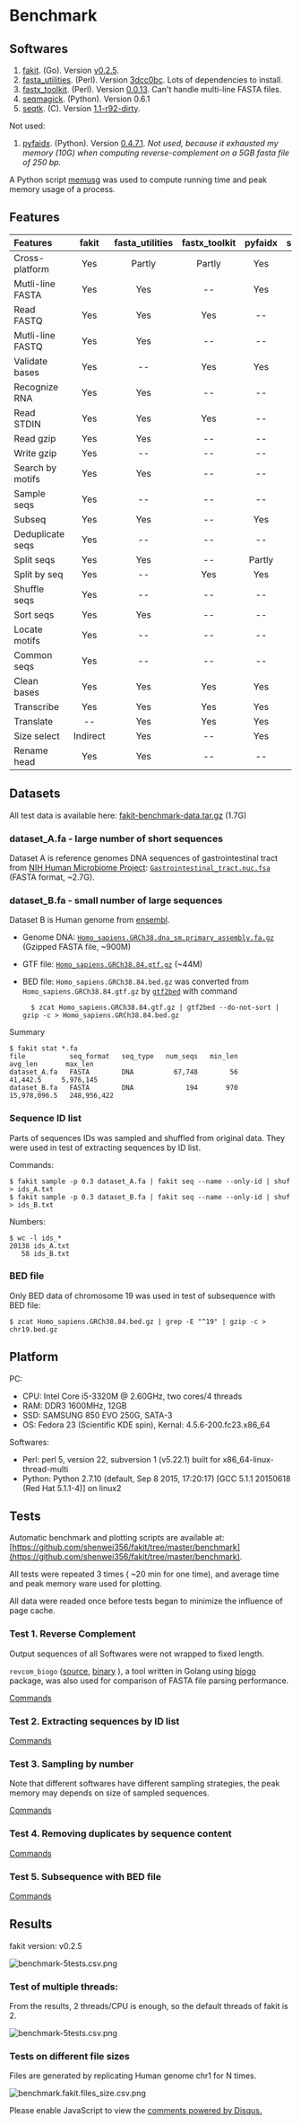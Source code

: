 # Benchmark


## Softwares

1. [fakit](https://github.com/shenwei356/fakit). (Go).
   Version [v0.2.5](https://github.com/shenwei356/fakit/releases/tag/v0.2.5).
1. [fasta_utilities](https://github.com/jimhester/fasta_utilities). (Perl).
   Version [3dcc0bc](https://github.com/jimhester/fasta_utilities/tree/3dcc0bc6bf1e97839476221c26984b1789482579).
   Lots of dependencies to install.
1. [fastx_toolkit](http://hannonlab.cshl.edu/fastx_toolkit/). (Perl).
   Version [0.0.13](http://hannonlab.cshl.edu/fastx_toolkit/fastx_toolkit_0.0.13_binaries_Linux_2.6_amd64.tar.bz2).
   Can't handle multi-line FASTA files.
1. [seqmagick](http://seqmagick.readthedocs.io/en/latest/index.html#installation). (Python).
   Version 0.6.1
1. [seqtk](https://github.com/lh3/seqtk). (C).
   Version [1.1-r92-dirty](https://github.com/lh3/seqtk/tree/fb85aad4ce1fc7b3d4543623418a1ae88fe1cea6).

Not used:

1. [pyfaidx](https://github.com/mdshw5/pyfaidx). (Python).
   Version [0.4.7.1](https://pypi.python.org/packages/source/p/pyfaidx/pyfaidx-0.4.7.1.tar.gz#md5=f33604a3550c2fa115ac7d33b952127d). *Not used, because it exhausted my memory (10G) when computing reverse-complement on a 5GB fasta file of 250 bp.*

A Python script [memusg](https://github.com/shenwei356/memusg) was used
to compute running time and peak memory usage of a process.

## Features

Features         | fakit    | fasta_utilities | fastx_toolkit | pyfaidx | seqmagick | seqtk
:--------------- | :------: | :-------------: | :-----------: | :-----: | :-------: | :----
Cross-platform   | Yes      | Partly          | Partly        | Yes     | Yes       | Yes
Mutli-line FASTA | Yes      | Yes             | --            | Yes     | Yes       | Yes
Read FASTQ       | Yes      | Yes             | Yes           | --      | Yes       | Yes
Mutli-line FASTQ | Yes      | Yes             | --            | --      | Yes       | Yes
Validate bases   | Yes      | --              | Yes           | Yes     | --        | --
Recognize RNA    | Yes      | Yes             | --            | --      | Yes       | Yes
Read STDIN       | Yes      | Yes             | Yes           | --      | Yes       | Yes
Read gzip        | Yes      | Yes             | --            | --      | Yes       | Yes
Write gzip       | Yes      | --              | --            | --      | Yes       | --
Search by motifs | Yes      | Yes             | --            | --      | Yes       | --
Sample seqs      | Yes      | --              | --            | --      | Yes       | Yes
Subseq           | Yes      | Yes             | --            | Yes     | Yes       | Yes
Deduplicate seqs | Yes      | --              | --            | --      | Partly    | --
Split seqs       | Yes      | Yes             | --            | Partly  | --        | --
Split by seq     | Yes      | --              | Yes           | Yes     | --        | --
Shuffle seqs     | Yes      | --              | --            | --      | --        | --
Sort seqs        | Yes      | Yes             | --            | --      | Yes       | --
Locate motifs    | Yes      | --              | --            | --      | --        | --
Common seqs      | Yes      | --              | --            | --      | --        | --
Clean bases      | Yes      | Yes             | Yes           | Yes     | --        | --
Transcribe       | Yes      | Yes             | Yes           | Yes     | Yes       | Yes
Translate        | --       | Yes             | Yes           | Yes     | Yes       | --
Size select      | Indirect | Yes             | --            | Yes     | Yes       | --
Rename head      | Yes      | Yes             | --            | --      | Yes       | Yes


## Datasets

All test data is available here: [fakit-benchmark-data.tar.gz](http://bioinf.shenwei.me/fakit-benchmark-data.tar.gz)  (1.7G)

### dataset_A.fa - large number of short sequences

Dataset A is reference genomes DNA sequences of gastrointestinal tract from
[NIH Human Microbiome Project](http://hmpdacc.org/):
[`Gastrointestinal_tract.nuc.fsa`](http://downloads.hmpdacc.org/data/reference_genomes/body_sites/Gastrointestinal_tract.nuc.fsa) (FASTA format, ~2.7G).

### dataset_B.fa - small number of large sequences

Dataset B is Human genome from [ensembl](http://uswest.ensembl.org/info/data/ftp/index.html).

- Genome DNA:  [`Homo_sapiens.GRCh38.dna_sm.primary_assembly.fa.gz`](ftp://ftp.ensembl.org/pub/release-84/fasta/homo_sapiens/dna/Homo_sapiens.GRCh38.dna_sm.primary_assembly.fa.gz) (Gzipped FASTA file, ~900M)
- GTF file:  [`Homo_sapiens.GRCh38.84.gtf.gz`](ftp://ftp.ensembl.org/pub/release-84/gtf/homo_sapiens/Homo_sapiens.GRCh38.84.gtf.gz) (~44M)
- BED file: `Homo_sapiens.GRCh38.84.bed.gz` was converted from `Homo_sapiens.GRCh38.84.gtf.gz` by  [`gtf2bed`](http://bedops.readthedocs.org/en/latest/content/reference/file-management/conversion/gtf2bed.html?highlight=gtf2bed)  with command

        $ zcat Homo_sapiens.GRCh38.84.gtf.gz | gtf2bed --do-not-sort | gzip -c > Homo_sapiens.GRCh38.84.bed.gz

Summary

    $ fakit stat *.fa
    file           seq_format   seq_type   num_seqs   min_len        avg_len       max_len
    dataset_A.fa   FASTA        DNA          67,748        56       41,442.5     5,976,145
    dataset_B.fa   FASTA        DNA             194       970   15,978,096.5   248,956,422

### Sequence ID list

Parts of sequences IDs was sampled and shuffled from original data.
They were used in test of extracting sequences by ID list.

Commands:

    $ fakit sample -p 0.3 dataset_A.fa | fakit seq --name --only-id | shuf > ids_A.txt
    $ fakit sample -p 0.3 dataset_B.fa | fakit seq --name --only-id | shuf > ids_B.txt

Numbers:

    $ wc -l ids_*
    20138 ids_A.txt
       58 ids_B.txt

### BED file

Only BED data of chromosome 19 was used in test of subsequence with BED file:

    $ zcat Homo_sapiens.GRCh38.84.bed.gz | grep -E "^19" | gzip -c > chr19.bed.gz


## Platform

PC:

- CPU: Intel Core i5-3320M @ 2.60GHz, two cores/4 threads
- RAM: DDR3 1600MHz, 12GB
- SSD: SAMSUNG 850 EVO 250G, SATA-3
- OS: Fedora 23 (Scientific KDE spin),  Kernal: 4.5.6-200.fc23.x86_64

Softwares:

- Perl: perl 5, version 22, subversion 1 (v5.22.1) built for x86_64-linux-thread-multi
- Python: Python 2.7.10 (default, Sep  8 2015, 17:20:17) [GCC 5.1.1 20150618 (Red Hat 5.1.1-4)] on linux2

## Tests

Automatic benchmark and plotting scripts are available at:  [https://github.com/shenwei356/fakit/tree/master/benchmark](https://github.com/shenwei356/fakit/tree/master/benchmark).

All tests were repeated 3 times ( ~20 min for one time),
and average time and peak memory ware used for plotting.

All data were readed once before tests began to minimize the influence of page cache.

### Test 1. Reverse Complement

Output sequences of all Softwares were not wrapped to fixed length.

`revcom_biogo` ([source](https://github.com/shenwei356/fakit/blob/master/benchmark/revcom_biogo.go),
 [binary](https://github.com/shenwei356/fakit/blob/master/benchmark/revcom_biogo?raw=true) ),
 a tool written in Golang using [biogo](https://github.com/biogo/biogo) package,
 was also used for comparison of FASTA file parsing performance.

[Commands](https://github.com/shenwei356/fakit/blob/master/benchmark/run_benchmark_01_revcom.sh)

### Test 2. Extracting sequences by ID list

[Commands](https://github.com/shenwei356/fakit/blob/master/benchmark/run_benchmark_02_exctact_by_id_list.sh)

### Test 3. Sampling by number

Note that different softwares have different sampling strategies,
the peak memory may depends on size of sampled sequences.

[Commands](https://github.com/shenwei356/fakit/blob/master/benchmark/run_benchmark_03_sampling.sh)

### Test 4. Removing duplicates by sequence content

[Commands](https://github.com/shenwei356/fakit/blob/master/benchmark/run_benchmark_04_remove_duplicated_seqs_by_seq.sh)

### Test 5. Subsequence with BED file

[Commands](https://github.com/shenwei356/fakit/blob/master/benchmark/run_benchmark_05_subseq_with_bed.sh)

## Results

fakit version: v0.2.5

![benchmark-5tests.csv.png](benchmark/benchmark.5tests.csv.png)

### Test of multiple threads:

From the results, 2 threads/CPU is enough, so the default threads of fakit is 2.

![benchmark-5tests.csv.png](benchmark/fakit_multi_threads/benchmark.5tests.csv.png)

### Tests on different file sizes

Files are generated by replicating Human genome chr1 for N times.

![benchmark.fakit.files_size.csv.png](benchmark/fakit_file_size/benchmark.fakit.files_size.csv.png)

<div id="disqus_thread"></div>
<script>
/**
* RECOMMENDED CONFIGURATION VARIABLES: EDIT AND UNCOMMENT THE SECTION BELOW TO INSERT DYNAMIC VALUES FROM YOUR PLATFORM OR CMS.
* LEARN WHY DEFINING THESE VARIABLES IS IMPORTANT: https://disqus.com/admin/universalcode/#configuration-variables
*/
/*
var disqus_config = function () {
this.page.url = PAGE_URL; // Replace PAGE_URL with your page's canonical URL variable
this.page.identifier = PAGE_IDENTIFIER; // Replace PAGE_IDENTIFIER with your page's unique identifier variable
};
*/
(function() { // DON'T EDIT BELOW THIS LINE
var d = document, s = d.createElement('script');

s.src = '//fastakit.disqus.com/embed.js';

s.setAttribute('data-timestamp', +new Date());
(d.head || d.body).appendChild(s);
})();
</script>
<noscript>Please enable JavaScript to view the <a href="https://disqus.com/?ref_noscript" rel="nofollow">comments powered by Disqus.</a></noscript>
